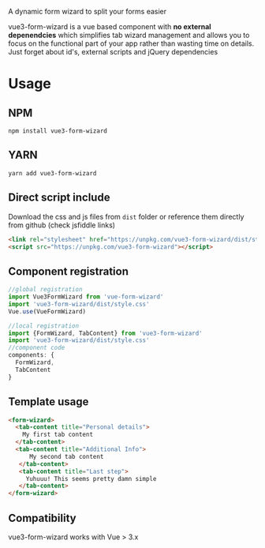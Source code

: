 A dynamic form wizard to split your forms easier

vue3-form-wizard is a vue based component with **no external depenendcies** which simplifies tab wizard management and allows you to focus on the functional part of your app rather than
wasting time on details. Just forget about id's, external scripts and jQuery dependencies


# Usage

## NPM
`npm install vue3-form-wizard`
## YARN
`yarn add vue3-form-wizard`

## Direct script include
Download the css and js files from `dist` folder or reference them directly from github (check jsfiddle links)
```html
<link rel="stylesheet" href="https://unpkg.com/vue3-form-wizard/dist/style.css">
<script src="https://unpkg.com/vue3-form-wizard"></script>
```
## Component registration
```js
//global registration
import Vue3FormWizard from 'vue-form-wizard'
import 'vue3-form-wizard/dist/style.css'
Vue.use(VueFormWizard)

//local registration
import {FormWizard, TabContent} from 'vue3-form-wizard'
import 'vue3-form-wizard/dist/style.css'
//component code
components: {
  FormWizard,
  TabContent
}
```
## Template usage

```html
<form-wizard>
  <tab-content title="Personal details">
    My first tab content
  </tab-content>
  <tab-content title="Additional Info">
      My second tab content
   </tab-content>
   <tab-content title="Last step">
     Yuhuuu! This seems pretty damn simple
   </tab-content>
</form-wizard>
```
## Compatibility

vue3-form-wizard works with Vue > 3.x